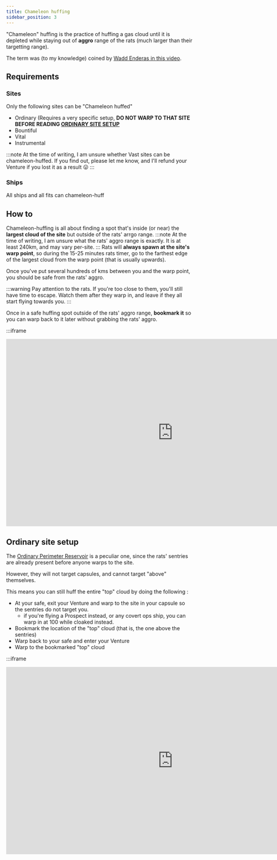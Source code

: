 ```yaml
---
title: Chameleon huffing
sidebar_position: 3
---
```


"Chameleon" huffing is the practice of huffing a gas cloud until it is depleted while staying out of **aggro** range of the rats (much larger than their targetting range).

The term was (to my knowledge) coined by [Wadd Enderas in this video](https://youtu.be/JOKZ1N-miIk).

## Requirements

### Sites
Only the following sites can be "Chameleon huffed"
- Ordinary (Requires a very specific setup, **DO NOT WARP TO THAT SITE BEFORE READING [ORDINARY SITE SETUP](#Ordinary-site-setup)**
- Bountiful
- Vital
- Instrumental

:::note
At the time of writing, I am unsure whether Vast sites can be chameleon-huffed. If you find out, please let me know, and I'll refund your Venture if you lost it as a result 😛
:::

### Ships
All ships and all fits can chameleon-huff

## How to
Chameleon-huffing is all about finding a spot that's inside (or near) the **largest cloud of the site** but outside of the rats' arrgo range.
:::note
At the time of writing, I am unsure what the rats' aggro range is exactly. It is at least 240km, and may vary per-site.
:::
Rats will **always spawn at the site's warp point**, so during the 15-25 minutes rats timer, go to the farthest edge of the largest cloud from the warp point (that is usually upwards).

Once you've put several hundreds of kms between you and the warp point, you should be safe from the rats' aggro.

:::warning
Pay attention to the rats. If you're too close to them, you'll still have time to escape. Watch them after they warp in, and leave if they all start flying towards you.
:::

Once in a safe huffing spot outside of the rats' aggro range, **bookmark it** so you can warp back to it later without grabbing the rats' aggro.

:::iframe

<iframe width="900" height="506" src="https://www.youtube.com/embed/JOKZ1N-miIk" frameborder="0" allowfullscreen></iframe>

## Ordinary site setup

The [Ordinary Perimeter Reservoir](https://wiki.eveuniversity.org/Ordinary_Perimeter_Reservoir) is a peculiar one, since the rats' sentries are already present before anyone warps to the site.

However, they will not target capsules, and cannot target "above" themselves.

This means you can still huff the entire "top" cloud by doing the following :
- At your safe, exit your Venture and warp to the site in your capsule so the sentries do not target you.
  - if you're flying a Prospect instead, or any covert ops ship, you can warp in at 100 while cloaked instead.
- Bookmark the location of the "top" cloud (that is, the one above the sentries)
- Warp back to your safe and enter your Venture
- Warp to the bookmarked "top" cloud

:::iframe

<iframe width="900" height="506" src="https://www.youtube.com/embed/2_1Ni9LM_Rk" frameborder="0" allowfullscreen></iframe>
